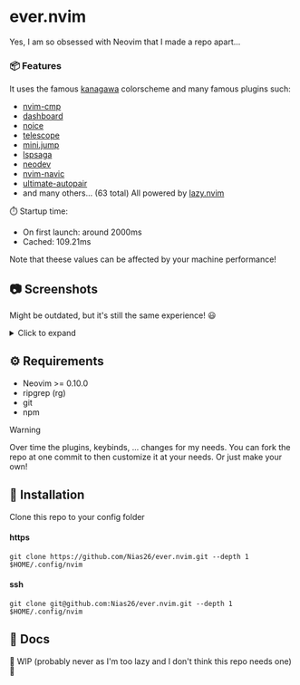 # ever.nvim
Yes, I am so obsessed with Neovim that I made a repo apart...

### :package: Features
It uses the famous [kanagawa](https://www.github.com/rebelot/kanagawa.nvim) colorscheme and many famous plugins such:
  - [nvim-cmp](https://github.com/hrsh7th/nvim-cmp)
  - [dashboard](https://github.com/nvimdev/dashboard-nvim)
  - [noice](https://github.com/folke/noice.nvim)
  - [telescope](https://github.com/nvim-telescope/telescope.nvim)
  - [mini.jump](https://github.com/echasnovski/mini.jump)
  - [lspsaga](https://github.com/nvimdev/lspsaga.nvim)
  - [neodev](https://github.com/folke/neodev.nvim)
  - [nvim-navic](https://github.com/SmiteshP/nvim-navic)
  - [ultimate-autopair](https://github.com/altermo/ultimate-autopair.nvim)
  - and many others... (63 total)
All powered by [lazy.nvim](https://www.github.com/folke/lazy.nvim)

:stopwatch: Startup time:
  - On first launch: around 2000ms
  - Cached: 109.21ms 

Note that theese values can be affected by your machine performance!

## :camera: Screenshots
Might be outdated, but it's still the same experience! 😃
<details>
  <summary>Click to expand</summary>
  
  ![immagine](https://github.com/Nias26/ever.nvim/assets/74266952/d2b4e420-769b-423d-98d7-f614d144de10)
  ![immagine](https://github.com/Nias26/ever.nvim/assets/74266952/00e34f53-86b2-4dc8-b5f5-e70e586ec639)
  ![immagine](https://github.com/Nias26/ever.nvim/assets/74266952/133ca190-4e9d-4ed3-a80d-e01b0900f00a)
  ![immagine](https://github.com/Nias26/ever.nvim/assets/74266952/64d0a12b-5df0-4a5c-93a0-5e06dcbb5da5)
  ![immagine](https://github.com/Nias26/ever.nvim/assets/74266952/7c9ec154-c040-4edd-bc9c-cc058daa21fd)
  ![immagine](https://github.com/Nias26/ever.nvim/assets/74266952/2e806456-e23f-40f5-902c-12d229cc56f3)
  
</details>

## :gear: Requirements
- Neovim >= 0.10.0
- ripgrep (rg)
- git
- npm 

> [!WARNING]
> Over time the plugins, keybinds, ... changes for my needs. You can fork the repo at one commit to then customize it at your needs. Or just make your own!

## :floppy_disk: Installation
Clone this repo to your config folder
#### https
```
git clone https://github.com/Nias26/ever.nvim.git --depth 1 $HOME/.config/nvim
```
#### ssh
```
git clone git@github.com:Nias26/ever.nvim.git --depth 1 $HOME/.config/nvim
```

## :bookmark: Docs
🚧 WIP (probably never as I'm too lazy and I don't think this repo needs one) 🚧

